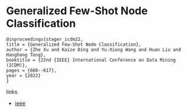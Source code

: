 # Generalized Few-Shot Node Classification

```
@inproceedings{stager_icdm22,
title = {Generalized Few-Shot Node Classification},
author = {Zhe Xu and Kaize Ding and Yu-Xiong Wang and Huan Liu and Hanghang Tong},
booktitle = {22nd {IEEE} International Conference on Data Mining (ICDM)},
pages = {608--617},
year = {2022}
}
```

links
- [ieee](https://doi.org/10.1109/ICDM54844.2022.00071)
